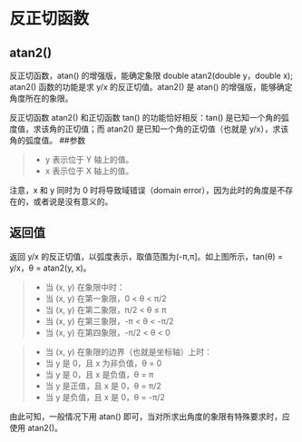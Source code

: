 # 反正切函数

## atan2()
反正切函数，atan() 的增强版，能确定象限
double atan2(double y，double x);
atan2() 函数的功能是求 y/x 的反正切值。atan2() 是 atan() 的增强版，能够确定角度所在的象限。

反正切函数 atan2() 和正切函数 tan() 的功能恰好相反：tan() 是已知一个角的弧度值，求该角的正切值；而 atan2() 是已知一个角的正切值（也就是 y/x），求该角的弧度值。 
##参数
> + y
表示位于 Y 轴上的值。
> + x
表示位于 X 轴上的值。

注意，x 和 y 同时为 0 时将导致域错误（domain error），因为此时的角度是不存在的，或者说是没有意义的。

## 返回值
返回 y/x 的反正切值，以弧度表示，取值范围为(-π,π]。如上图所示，tan(θ) = y/x，θ = atan2(y, x)。

> + 当 (x, y) 在象限中时： 
> + 当 (x, y) 在第一象限，0 < θ < π/2
> + 当 (x, y) 在第二象限，π/2 < θ ≤ π
> + 当 (x, y) 在第三象限，-π < θ < -π/2
> + 当 (x, y) 在第四象限，-π/2 < θ < 0

> + 当 (x, y) 在象限的边界（也就是坐标轴）上时： 
> + 当 y 是 0，且 x 为非负值，θ = 0
> + 当 y 是 0，且 x 是负值，θ = π
> + 当 y 是正值，且 x 是 0，θ = π/2
> + 当 y 是负值，且 x 是 0，θ = -π/2

由此可知，一般情况下用 atan() 即可，当对所求出角度的象限有特殊要求时，应使用 atan2()。